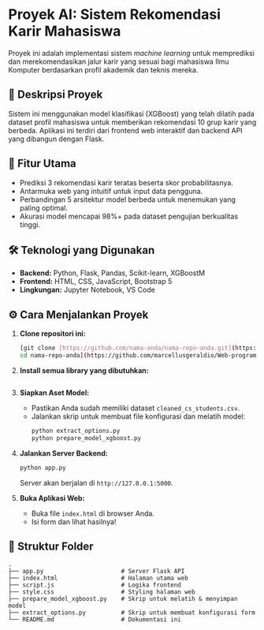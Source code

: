 # Proyek AI: Sistem Rekomendasi Karir Mahasiswa

Proyek ini adalah implementasi sistem *machine learning* untuk memprediksi dan merekomendasikan jalur karir yang sesuai bagi mahasiswa Ilmu Komputer berdasarkan profil akademik dan teknis mereka.

## 📝 Deskripsi Proyek

Sistem ini menggunakan model klasifikasi (XGBoost) yang telah dilatih pada dataset profil mahasiswa untuk memberikan rekomendasi 10 grup karir yang berbeda. Aplikasi ini terdiri dari frontend web interaktif dan backend API yang dibangun dengan Flask.

## 🚀 Fitur Utama
-   Prediksi 3 rekomendasi karir teratas beserta skor probabilitasnya.
-   Antarmuka web yang intuitif untuk input data pengguna.
-   Perbandingan 5 arsitektur model berbeda untuk menemukan yang paling optimal.
-   Akurasi model mencapai 98%+ pada dataset pengujian berkualitas tinggi.

## 🛠️ Teknologi yang Digunakan
-   **Backend:** Python, Flask, Pandas, Scikit-learn, XGBoostM
-   **Frontend:** HTML, CSS, JavaScript, Bootstrap 5
-   **Lingkungan:** Jupyter Notebook, VS Code

## ⚙️ Cara Menjalankan Proyek

1.  **Clone repositori ini:**
    ```bash
    [git clone [https://github.com/nama-anda/nama-repo-anda.git](https://github.com/nama-anda/nama-repo-anda.git)
    cd nama-repo-anda](https://github.com/marcellusgeraldio/Web-program-computer-science-job-prediction-using-AI)
    ```

2.  **Install semua library yang dibutuhkan:**
    ```bash
    ```

3.  **Siapkan Aset Model:**
    * Pastikan Anda sudah memiliki dataset `cleaned_cs_students.csv`.
    * Jalankan skrip untuk membuat file konfigurasi dan melatih model:
        ```bash
        python extract_options.py
        python prepare_model_xgboost.py
        ```

4.  **Jalankan Server Backend:**
    ```bash
    python app.py
    ```
    Server akan berjalan di `http://127.0.0.1:5000`.

5.  **Buka Aplikasi Web:**
    * Buka file `index.html` di browser Anda.
    * Isi form dan lihat hasilnya!

## 📂 Struktur Folder
```
.
├── app.py                      # Server Flask API
├── index.html                  # Halaman utama web
├── script.js                   # Logika frontend
├── style.css                   # Styling halaman web
├── prepare_model_xgboost.py    # Skrip untuk melatih & menyimpan model
├── extract_options.py          # Skrip untuk membuat konfigurasi form
└── README.md                   # Dokumentasi ini
